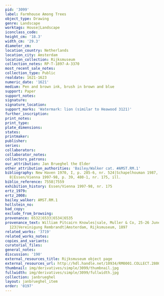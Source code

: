 ```yaml
---
pid: '3099'
label: Farmhouse Among Trees
object_type: Drawing
genre: Landscape
worktags: House|Landscape
iconclass_code:
height_cm: '18.3'
width_cm: '29.3'
diameter_cm:
location_country: Netherlands
location_city: Amsterdam
location_collection: Rijksmuseum
collection_notes: RP-T-1897-A-3370
most_recent_sale_notes:
collection_type: Public
realdate: 1621-1623
numeric_date: '1621'
medium: Pen and brown ink, brush in brown and blue
support: Paper
support_notes:
signature:
signature_location:
support_marks: 'Watermark: lion (similar to Heawood 3121)'
further_inscription:
print_notes:
print_type:
plate_dimensions:
states:
printmaker:
publisher:
series:
collaborators:
collaborator_notes:
collectors_patrons:
our_attribution: Jan Brueghel the Elder
other_attribution_authorities: 'Bailey/Walker cat. #AMST.RM.1'
bibliography: New Haven 1970, I, p. 285-6, nr. 524|Schapelhouman 1987, p. 16, nr.
  8|Essen/Vienna 1997-98, p. 39, 480-1, nr. 175, ill.
biblio_reference: 7558|7559
exhibition_history: Essen/Vienna 1997-98, nr. 175
ertz_1979:
ertz_2008:
bailey_walker: AMST.RM.1
hollstein_no:
bad_copy:
exclude_from_browsing:
provenance: 6532|6533|6534|6535
provenance_text: William Pitcairn Knowles|sale, Muller & Co, 25-26 June 1895, nr.
  123|Vereinigung Rembrandt|Amsterdam, Rijksmuseum, 1897
related_works: '3719'
related_works_notes:
copies_and_variants:
curatorial_files:
general_notes:
discussion: '190'
external_resources_title: Rijksmuseum object page
external_resources_url: http://hdl.handle.net/10934/RM0001.COLLECT.28008
thumbnail: img/derivatives/simple/3099/thumbnail.jpg
fullwidth: img/derivatives/simple/3099/fullwidth.jpg
collection: janbrueghel
layout: janbrueghel_item
order: '0197'
---
```

